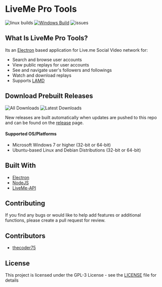 # LiveMe Pro Tools

![linux builds](https://img.shields.io/travis/thecoder75/liveme-pro-tools.svg?label=Linux%20Builds)
[![Windows Build](https://ci.appveyor.com/api/projects/status/jc119jb9vkt7p4qj/branch/master?svg=true)](https://ci.appveyor.com/project/TheCoder/liveme-pro-tools/branch/master)
![issues](https://img.shields.io/github/issues-raw/thecoder75/liveme-pro-tools.svg?label=Open%20Issues)

## What Is LiveMe Pro Tools?
Its an [Electron](https://electronjs.org) based application for Live.me Social Video network for:
- Search and browse user accounts
- View public replays for user accounts
- See and navigate user's followers and followings
- Watch and download replays
- Supports [LAMD](https://thecoderstoolbox.com/lamd)

## Download Prebuilt Releases
![All Downloads](https://img.shields.io/github/downloads/thecoder75/liveme-pro-tools/total.svg?style=flat-square&label=All+Releases+Downloaded)
![Latest Downloads](https://img.shields.io/github/downloads/thecoder75/liveme-pro-tools/latest/total.svg?style=flat-square&label=Latest+Release+Downloaded)

New releases are built automatically when updates are pushed to this repo and can be found on the [release](https://github.com/thecoder75/liveme-pro-tools/releases) page.

#### Supported OS/Platforms
- Microsoft Windows 7 or higher (32-bit or 64-bit)
- Ubuntu-based Linux and Debian Distributions (32-bit or 64-bit)

## Built With
* [Electron](http://electron.atom.io)
* [NodeJS](http://nodejs.org)
* [LiveMe-API](https://thecoder75.github.io/liveme-api)

## Contributing
If you find any bugs or would like to help add features or additional functions, please create a pull request for review.  

## Contributors
* [thecoder75](https://github.com/thecoder75)

## License
This project is licensed under the GPL-3 License - see the [LICENSE](LICENSE) file for details
